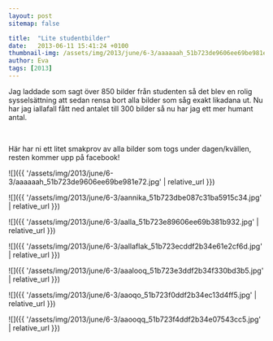 ```yaml
---
layout: post
sitemap: false

title:  "Lite studentbilder"
date:   2013-06-11 15:41:24 +0100
thumbnail-img: /assets/img/2013/june/6-3/aaaaaah_51b723de9606ee69be981e72.jpg
author: Eva
tags: [2013]
---
```


Jag laddade som sagt över 850 bilder från studenten så det blev en rolig sysselsättning att sedan rensa bort alla bilder som såg exakt likadana ut. Nu har jag iallafall fått ned antalet till 300 bilder så nu har jag ett mer humant antal.




 




Här har ni ett litet smakprov av alla bilder som togs under dagen/kvällen, resten kommer upp på facebook!

![]({{ '/assets/img/2013/june/6-3/aaaaaah_51b723de9606ee69be981e72.jpg'  | relative_url }})

![]({{ '/assets/img/2013/june/6-3/aannika_51b723dbe087c31ba5915c34.jpg'  | relative_url }})

![]({{ '/assets/img/2013/june/6-3/aalla_51b723e89606ee69b381b932.jpg'  | relative_url }})

![]({{ '/assets/img/2013/june/6-3/aallaflak_51b723ecddf2b34e61e2cf6d.jpg'  | relative_url }})

![]({{ '/assets/img/2013/june/6-3/aaalooq_51b723e3ddf2b34f330bd3b5.jpg'  | relative_url }})

![]({{ '/assets/img/2013/june/6-3/aaoqo_51b723f0ddf2b34ec13d4ff5.jpg'  | relative_url }})

![]({{ '/assets/img/2013/june/6-3/aaooqq_51b723f4ddf2b34e07543cc5.jpg'  | relative_url }})

